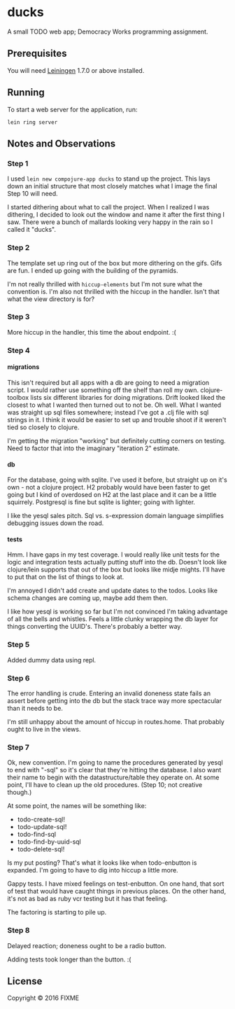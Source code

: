 # ducks

A small TODO web app; Democracy Works programming assignment.

## Prerequisites

You will need [Leiningen][1] 1.7.0 or above installed.

[1]: https://github.com/technomancy/leiningen

## Running

To start a web server for the application, run:

    lein ring server

## Notes and Observations

### Step 1

I used `lein new compojure-app ducks` to stand up the project.  This
lays down an initial structure that most closely matches what I image the
final Step 10 will need.

I started dithering about what to call the project.  When I realized I
was dithering, I decided to look out the window and name it after the
first thing I saw.  There were a bunch of mallards looking very happy
in the rain so I called it "ducks".

### Step 2

The template set up ring out of the box but more dithering on the
gifs.  Gifs are fun.  I ended up going with the building of the
pyramids.

I'm not really thrilled with `hiccup-elements` but I'm not sure what
the convention is.  I'm also not thrilled with the hiccup in the
handler.  Isn't that what the view directory is for?

### Step 3

More hiccup in the handler, this time the about endpoint.  :(

### Step 4

#### migrations

This isn't required but all apps with a db are going to need a
migration script.  I would rather use something off the shelf than
roll my own.  clojure-toolbox lists six different libraries for doing
migrations.  Drift looked liked the closest to what I wanted then
turned out to not be.  Oh well.  What I wanted was straight up sql
files somewhere; instead I've got a .clj file with sql strings in it.
I think it would be easier to set up and trouble shoot if it weren't
tied so closely to clojure.

I'm getting the migration "working" but definitely cutting corners on
testing.  Need to factor that into the imaginary "iteration 2"
estimate.

#### db

For the database, going with sqlite.  I've used it before, but
straight up on it's own - not a clojure project.  H2 probably would
have been faster to get going but I kind of overdosed on H2 at the
last place and it can be a little squirrely.  Postgresql is fine but
sqlite is lighter; going with lighter.

I like the yesql sales pitch.  Sql vs. s-expression domain language
simplifies debugging issues down the road.

#### tests

Hmm.  I have gaps in my test coverage.  I would really like unit tests
for the logic and integration tests actually putting stuff into the
db.  Doesn't look like clojure/lein supports that out of the box but
looks like midje mights.  I'll have to put that on the list of things
to look at.

I'm annoyed I didn't add create and update dates to the todos.  Looks
like schema changes are coming up, maybe add them then.

I like how yesql is working so far but I'm not convinced I'm taking
advantage of all the bells and whistles.  Feels a little clunky
wrapping the db layer for things converting the UUID's.  There's
probably a better way.

### Step 5

Added dummy data using repl.

### Step 6

The error handling is crude.  Entering an invalid doneness state fails
an assert before getting into the db but the stack trace way more
spectacular than it needs to be.

I'm still unhappy about the amount of hiccup in routes.home.  That
probably ought to live in the views.

### Step 7

Ok, new convention.  I'm going to name the procedures generated by
yesql to end with "-sql" so it's clear that they're hitting the
database.  I also want their name to begin with the
datastructure/table they operate on.  At some point, I'll have to
clean up the old procedures.  (Step 10; not creative though.)

At some point, the names will be something like:
+ todo-create-sql!
+ todo-update-sql!
+ todo-find-sql
+ todo-find-by-uuid-sql
+ todo-delete-sql!

Is my put posting?  That's what it looks like when todo-enbutton is
expanded.  I'm going to have to dig into hiccup a little more.

Gappy tests.  I have mixed feelings on test-enbutton.  On one hand,
that sort of test that would have caught things in previous places.
On the other hand, it's not as bad as ruby vcr testing but it has that
feeling.

The factoring is starting to pile up.

### Step 8

Delayed reaction; doneness ought to be a radio button.

Adding tests took longer than the button.  :(

## License

Copyright © 2016 FIXME
